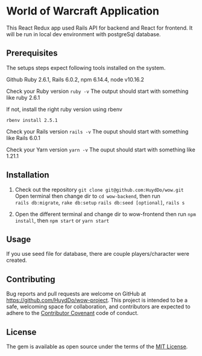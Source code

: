 # World of Warcraft Application
This React Redux app used Rails API for backend and React for frontend.  It will be run in local dev environment with postgreSql database.

## Prerequisites
The setups steps expect following tools installed on the system.

  Github
  Ruby 2.6.1,
  Rails 6.0.2,
  npm 6.14.4,
  node v10.16.2

  Check your Ruby version
  `ruby -v`
  The output should start with something like ruby 2.6.1
  
  If not, install the right ruby version using rbenv

  ```rbenv install 2.5.1```

  Check your Rails version
  `rails -v`
  The ouput should start with something like 
  Rails 6.0.1

  Check your Yarn version
  `yarn -v`
  The ouput should start with something like
  1.21.1
  
    
## Installation 
1. Check out the repository
   `git clone git@github.com:HuydDo/wow.git`
   Open terminal then change dir to 
   `cd wow-backend`, then run   
   `rails db:migrate`,
   `rake db:setup`
   `rails db:seed [optional]`,
   `rails s`

2. Open the different terminal and change dir to wow-frontend then run `npm install`, then `npm start` or 
`yarn start`

## Usage
  If you use seed file for database, there are couple players/character were created.

## Contributing

Bug reports and pull requests are welcome on GitHub at https://github.com/HuydDo/wow-project. This project is intended to be a safe, welcoming space for collaboration, and contributors are expected to adhere to the [Contributor Covenant](http://contributor-covenant.org) code of conduct.

## License

The gem is available as open source under the terms of the [MIT License](https://opensource.org/licenses/MIT).
